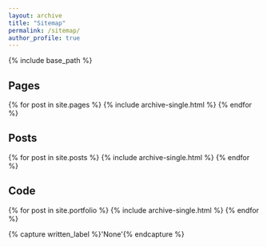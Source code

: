 ```yaml
---
layout: archive
title: "Sitemap"
permalink: /sitemap/
author_profile: true
---
```


{% include base_path %}

<h2>Pages</h2>
{% for post in site.pages %}
  {% include archive-single.html %}
{% endfor %}

<h2>Posts</h2>
{% for post in site.posts %}
  {% include archive-single.html %}
{% endfor %}

<h2>Code</h2>
{% for post in site.portfolio %}
  {% include archive-single.html %}
{% endfor %}

{% capture written_label %}'None'{% endcapture %}


